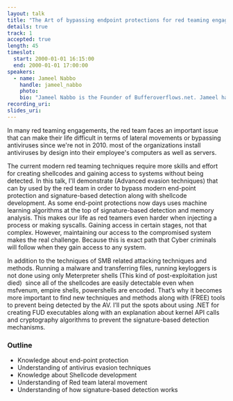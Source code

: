 ```yaml
---
layout: talk
title: "The Art of bypassing endpoint protections for red teaming engagements"
details: true
track: 1
accepted: true
length: 45
timeslot:
  start: 2000-01-01 16:15:00
  end: 2000-01-01 17:00:00
speakers: 
  - name: Jameel Nabbo
    handle: jameel_nabbo
    photo: 
    bio: "Jameel Nabbo is the Founder of Bufferoverflows.net. Jameel has more than a decade of experience researching and working in the computer security space. He is a recognized industry speaker, having spoken at international security conferences. along with his passion for red teaming and source code analysis, Jameel works at Capgemini as a principal offensive security consultant."
recording_uri: 
slides_uri: 
---
```


In many red teaming engagements, the red team faces an important issue that can make their life difficult in terms of lateral movements or bypassing antiviruses since we're not in 2010. most of the organizations install antiviruses by design into their employee's computers as well as servers.


The current modern red teaming techniques require more skills and effort for creating shellcodes and gaining access to systems without being detected.
In this talk, I'll demonstrate (Advanced evasion techniques) that can by used by the red team in order to bypass modern end-point protection and signature-based detection along with shellcode development.
As some end-point protections now days uses machine learning algorithms at the top of signature-based detection and memory analysis. This makes our life as red teamers even harder when injecting a process or making syscalls.
Gaining access in certain stages, not that complex. However, maintaining our access to the compromised system makes the real challenge. Because this is exact path that Cyber criminals will follow when they gain access to any system.


In addition to the techniques of SMB related attacking techniques and methods. Running a malware and transferring files, running keyloggers is not done using only Meterpreter shells (This kind of post-exploitation just died)  since all of the shellcodes are easily detectable even when msfvenum, empire shells, powershells are encoded. That’s why it becomes more important to find new techniques and methods along with (FREE) tools to prevent being detected by the AV. 
I’ll put the spots about using .NET for creating FUD executables along with an explanation about kernel API calls and cryptography algorithms to prevent the signature-based detection mechanisms.


### Outline

 - Knowledge about end-point protection
 - Understanding of antivirus evasion techniques
 - Knowledge about Shellcode development
 - Understanding of Red team lateral movement
 - Understanding of how signature-based detection works

